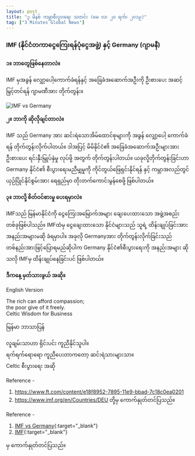 ```yaml
---
layout: post
title: "၃ မိနစ် ကမ္ဘာစီးပွားရေး သတင်း (မေ လ၊ ၂၀ ရက်၊ ၂၀၁၉)"
tag: ["3 Minutes Global News"]
---
```


### IMF (နိုင်ငံတကာငွေကြေးရန်ပုံငွေအဖွဲ့) နှင့်  Germany (ဂျာမနီ)

**၁။ ဘာတွေဖြစ်နေတာလဲ။**

IMF မှအခွန် လျှော့ပေါ့ကောက်ခံရန်နှင့် အခြေခံအဆောက်အဦးကို ဦးစားပေး အဆင့်မြှင့်တင်ရန် ဂျာမဏီအား တိုက်တွန်း။
<!-- more -->

<img src="http://drive.google.com/uc?export=view&id=1f-Faxqc6ojKZEyzZHrv0Tz3RYPUQkpmo" alt="IMF vs Germany">

**၂။ ဘာကို ဆိုလိုချင်တာလဲ။**

IMF သည် Germany အား ဆင်းရဲသောအိမ်ထောင်စုများကို အခွန် လျှော့ပေါ့ ကောက်ခံရန် တိုက်တွန်းလိုက်ပါတယ်။
ဒါအပြင့် မိမိနိုင်ငံ၏ အခြေခံအဆောက်အဦးများအား ဦးစားပေး ရင်းနှီးမြှုပ်နှံမှု လုပ်ဖို့ အတွက် တိုက်တွန်းပါတယ်။
ယခုလို့တိုက်တွန်းခြင်းဟာ  Germany နိုင်ငံ၏ စီးပွားရေးမညီမျှမှုကို  ကိုင်တွယ်ဖြေရှင်းနိုင်ရန် နှင့် ကမ္ဘာအလည်တွင် ယှဉ်ပြိုင်နိုင်စွမ်းအား ရေရှည်မှာ တိုးတက်ကောင်းမွန်စေဖို့ ဖြစ်ပါတယ်။

**၃။ ဘာလို့ စိတ်ဝင်စားမှု ပေးရမှာလဲ။**

IMFသည် မြန်မာနိုင်ငံကို ငွေကြေးအမြောက်အများ ချေးပေးထားသော အဖွဲ့အစည်း တစ်ခုဖြစ်ပါသည်။
IMFထံမှ ငွေချေးထားသော နိုင်ငံများသည် သူရဲ့ ထိန်းချုပ်ခြင်းအား အနည်းအများမဆို ခံရမှာပါ။
အခုလို Germanyအား တိုက်တွန်းလိုက်ခြင်းသည် တစ်နည်းအားဖြင့်ပြောရမည်ဆိုပါက Germany နိုင်ငံ၏စီးပွားရေးကို အနည်းအများ ဆိုသလို IMFမှ ထိန်းချုပ်နေခြင်းပင် ဖြစ်ပါတယ်။

**ဒီကနေ့ မှတ်သားဖွယ် အဆို။**

English Version

The rich can afford compassion;<br />
the poor give of it freely.<br />
Celtic Wisdom for Business

မြန်မာ ဘာသာပြန်

လူချမ်းသာဟာ ရိုင်းပင်း ကူညီနိုင်သူပါ။<br />
ရက်ရက်ရောရော ကူညီပေးတာကတော့ ဆင်းရဲသားများသာ။<br />
Celtic စီးပွားရေး အဆို

Reference -  
1. https://www.ft.com/content/e18f8952-7895-11e9-bbad-7c18c0ea0201
2. https://www.imf.org/en/Countries/DEU
တို့မှ ကောက်နှုတ်တင်ပြသည်။


Reference -
1. [IMF vs Germany](https://www.ft.com/content/e18f8952-7895-11e9-bbad-7c18c0ea0201){:target="_blank"}
2. [IMF](https://www.imf.org/en/Countries/DEU){:target="_blank"}

 မှ ကောက်နှုတ်တင်ပြသည်။
